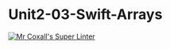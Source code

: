 # Unit2-03-Swift-Arrays

[![Mr Coxall's Super Linter](https://github.com/ICS4U-Programming-TamerZ/Unit2-03-Swift-Arrays/workflows/Mr%20Coxall's%20Super%20Linter/badge.svg)](https://github.com/ICS4U-Programming-TamerZ/Unit2-03-Swift-Arrays/actions/)
